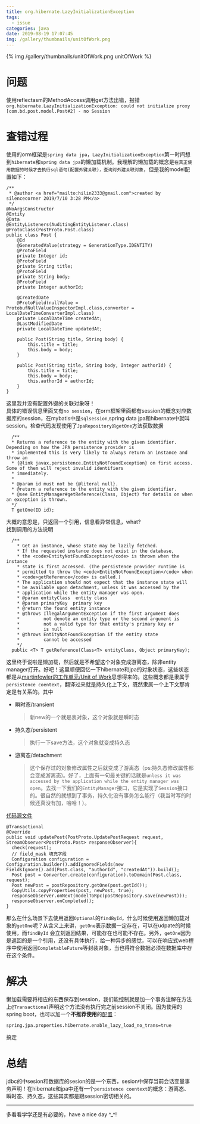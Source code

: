 ```yaml
---
title: org.hibernate.LazyInitializationException
tags:
  - issue
categories: java
date: 2019-08-19 17:07:45
img: /gallery/thumbnails/unitOfWork.png
---
```

{% img /gallery/thumbnails/unitOfWork.png unitOfWork %}
# 问题
使用reflectasm的MethodAccess调用get方法出错，报错`org.hibernate.LazyInitializationException: could not initialize proxy [com.bd.post.model.Post#2] - no Session`
<!--more-->

# 查错过程
使用的orm框架是`spring data jpa`，`LazyInitializationException`第一时间想到`hibernate`和`spring data jpa`的懒加载机制。我理解的懒加载的概念是`在真正使用数据的时候才去执行sql语句(配置外键关联)，查询对外建关联对象`，但是我的model配置如下：
```
/**
 * @author <a href="mailto:hilin2333@gmail.com">created by silencecorner 2019/7/10 3:28 PM</a>
 */
@NoArgsConstructor
@Entity
@Data
@EntityListeners(AuditingEntityListener.class)
@ProtoClass(PostProto.Post.class)
public class Post {
    @Id
    @GeneratedValue(strategy = GenerationType.IDENTITY)
    @ProtoField
    private Integer id;
    @ProtoField
    private String title;
    @ProtoField
    private String body;
    @ProtoField
    private Integer authorId;

    @CreatedDate
    @ProtoField(nullValue = ProtobufNullValueInspectorImpl.class,converter = LocalDateTimeConverterImpl.class)
    private LocalDateTime createdAt;
    @LastModifiedDate
    private LocalDateTime updatedAt;

    public Post(String title, String body) {
        this.title = title;
        this.body = body;
    }

    public Post(String title, String body, Integer authorId) {
        this.title = title;
        this.body = body;
        this.authorId = authorId;
    }
}
```
这里我并没有配置外键的关联对象呀！<br>
具体的错误信息里面又有`no session`，在orm框架里面都有session的概念对应数据库的session，在mybatis中是`sqlsession`,spring data jpa和hibernate中就叫session。检查代码发现使用了`JpaRepository的getOne`方法获取数据
```
  /**
  * Returns a reference to the entity with the given identifier. Depending on how the JPA persistence provider is
  * implemented this is very likely to always return an instance and throw an
  * {@link javax.persistence.EntityNotFoundException} on first access. Some of them will reject invalid identifiers
  * immediately.
  *
  * @param id must not be {@literal null}.
  * @return a reference to the entity with the given identifier.
  * @see EntityManager#getReference(Class, Object) for details on when an exception is thrown.
  */
  T getOne(ID id);
```
大概的意思是，只返回一个引用，信息看异常信息，what?<br>找到调用的方法说明
```
  /**
    * Get an instance, whose state may be lazily fetched.
    * If the requested instance does not exist in the database,
    * the <code>EntityNotFoundException</code> is thrown when the instance 
    * state is first accessed. (The persistence provider runtime is 
    * permitted to throw the <code>EntityNotFoundException</code> when 
    * <code>getReference</code> is called.)
    * The application should not expect that the instance state will
    * be available upon detachment, unless it was accessed by the
    * application while the entity manager was open.
    * @param entityClass  entity class
    * @param primaryKey  primary key
    * @return the found entity instance
    * @throws IllegalArgumentException if the first argument does
    *         not denote an entity type or the second argument is
    *         not a valid type for that entity's primary key or
    *         is null
    * @throws EntityNotFoundException if the entity state 
    *         cannot be accessed
    */
  public <T> T getReference(Class<T> entityClass, Object primaryKey);
```
这里终于说啦是懒加载，然后就是不希望这个对象变成游离态，除非entity manager打开。好吧！这里顺便回忆一下hibernate和jpa的对象状态，这些状态都是从[martinfowler的工作单元/Unit of Work](https://martinfowler.com/eaaCatalog/unitOfWork.html)思想得来的。这些概念都是隶属于`persistence coentext`，翻译过来就是持久化上下文，既然隶属一个上下文那肯定是有关系的。其中
- 瞬时态/transient 
  > 新new的一个就是表对象，这个对象就是瞬时态
- 持久态/persistent 
  > 执行一下save方法，这个对象就变成持久态
- 游离态/detachment 
  > 这个保存过的对象修改属性之后就变成了游离态（ps:持久态修改属性都会变成游离态)。好了，上面有一句最关键的话就是`unless it was accessed by the application while the entity manager was open`。去找一下我们的`EntityManager`接口，它是实现了`Session`接口的。很自然的就想到了事务，持久化没有事务怎么能行（我当时写的时候还真没有加，哈哈！）。


[代码源文件](https://github.com/silencecorner/graphql-grpc-exmaple/blob/master/post-api-java/src/main/java/com/bd/post/service/PostServiceImpl.java#L67)
```
@Transactional
@Override
public void updatePost(PostProto.UpdatePostRequest request, StreamObserver<PostProto.Post> responseObserver){
  check(request);
  // field_mask 填充字段
  Configuration configuration = Configuration.builder().addIgnoredFields(new FieldsIgnore().add(Post.class, "authorId", "createdAt")).build();
  Post post = Converter.create(configuration).toDomain(Post.class, request);
  Post newPost = postRepository.getOne(post.getId());
  CopyUtils.copyProperties(post, newPost, true);
  responseObserver.onNext(modelToRpc(postRepository.save(newPost)));
  responseObserver.onCompleted();
}
```

那么在什么场景下去使用返回`Optional`的`findById`，什么时候使用返回懒加载对象的`getOne`呢？从含义上来讲，`getOne`表示数据一定存在，可以在udpate的时候使用，而`findById` 会立刻返回结果，可能存在也可能不存在。另外，`getOne`因为是返回的是一个引用，还没有具体执行，给一种异步的感觉，可以在响应式web程序中使用返回`CompletableFuture`等封装对象，当也得符合数据必须在数据库中存在这个条件。

# 解决
懒加载需要将相应的东西保存到session，我们能控制就是加一个事务注解在方法上`@Transactional`声明这个方法没有执行完之前session不关闭。因为使用的spring boot，也可以加一个<b>不推荐使用</b>的[配置](https://vladmihalcea.com/the-hibernate-enable_lazy_load_no_trans-anti-pattern/)：
```
spring.jpa.properties.hibernate.enable_lazy_load_no_trans=true
```
搞定
# 总结
jdbc的中sesion和数据库的sesion的是一个东西，sesion中保存当前会话变量事务声明！在hibernate和jpa中还有一个`persistence coentext`的概念：游离态、瞬时态、持久态，这些其实都是跟session密切相关的。

---
多看看学学还是有必要的，have a nice day ^_^!